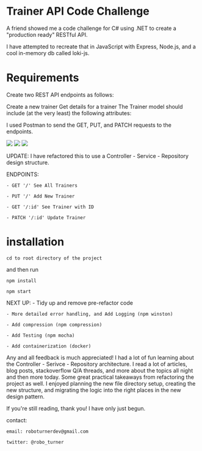 # Trainer API Code Challenge

A friend showed me a code challenge for C# using .NET to create a "production ready" RESTful API.

I have attempted to recreate that in JavaScript with Express, Node.js, and a cool in-memory db called loki-js.

# Requirements

Create two REST API endpoints as follows:

Create a new trainer Get details for a trainer The Trainer model should include (at the very least) the following attributes:

I used Postman to send the GET, PUT, and PATCH requests to the endpoints.

<img src="https://i.imgur.com/l0tGdWP.png">

<img src="https://i.imgur.com/pbdgRuj.png">

<img src="https://i.imgur.com/tJKHZwL.png">

UPDATE: I have refactored this to use a Controller - Service - Repository design structure.

ENDPOINTS:

    - GET '/' See All Trainers
    
    - PUT '/' Add New Trainer
    
    - GET '/:id' See Trainer with ID
    
    - PATCH '/:id' Update Trainer

# installation

    cd to root directory of the project

and then run

    npm install
    
    npm start

NEXT UP:
    - Tidy up and remove pre-refactor code
    
    - More detailed error handling, and Add Logging (npm winston)
    
    - Add compression (npm compression)
    
    - Add Testing (npm mocha)

    - Add containerization (docker)

Any and all feedback is much appreciated! I had a lot of fun learning about the Controller - Serivce - Repository architecture. I read a lot of articles, blog posts, stackoverflow Q/A threads, and more about the topics all night and then more today. Some great practical takeaways from refactoring the project as well. I enjoyed planning the new file directory setup, creating the new structure, and migrating the logic into the right places in the new design pattern.

If you're still reading, thank you! I have only just begun.

contact:

    email: roboturnerdev@gmail.com
    
    twitter: @robo_turner
